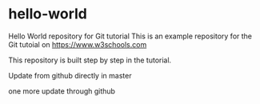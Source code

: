 # hello-world
Hello World repository for Git tutorial
This is an example repository for the Git tutoial on https://www.w3schools.com

This repository is built step by step in the tutorial.

Update from github directly in master

one more update through github
